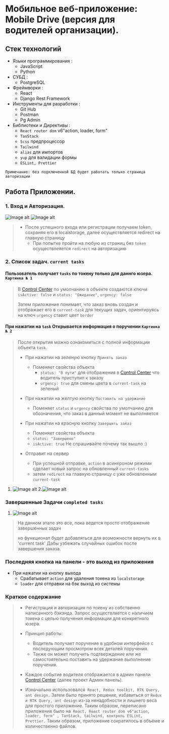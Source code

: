 # Мобильное веб-приложение: Mobile Drive (версия для водителей организации).

## Стек технологий

* Языки программирования :
    + JavaScript
    + Python
* СУБД :
    + PostgreSQL
* Фреймворки :
    + React
    + Django Rest Framework
* Инструменты для разработки :
    + Git Hub
    + Postman
    + Pg Admin
* Библиотеки и Директивы :
    + `React router dom` v6"action, loader, form"
    + `TanStack`
    + `Scss` предпроцессор   
    + `Tailwind`
    + `alias` для импортов 
    + `yup` для валидации формы
    + `ESLint, Prettier`

`Примечание: без подключенной БД будет работать только страница авторизации
`
## Работа Приложении.
###  1. Вход и Авторизация.

![Image alt](https://github.com/Yasuoqp/Mobile-Drive-app/blob/main/imgReadme/sign-in.png)
![Image alt](https://github.com/Yasuoqp/Mobile-Drive-app/blob/main/imgReadme/sign-up.png)

> - После успешного входа или регистрации получаем token, сохраняя его в localstorage, далее осуществляется redirect на главную страницу  
>   + При попытке пройти на любую из страниц без `token`  осуществлеяется `redirect` на авторизацию 

### 2. Список задач. `current tasks`

 #### Пользователь получает `tasks` по токену только для даннго юзера. `Картинка № 1`
> 
> В [Control Center](https://github.com/Yasuoqp/control-center) по умолчанию в объекте создаются ключи  `isActive: false` и `status: "Ожидание"`, `urgency: false`          
> 
> Затем приложение понимает, что заказ вновь создан и отображает его в `current-task` для текущих задач, ориентируясь на ключ `urgency` ставит цвет `border`
>

 #### При нажатии на `task` Открывается информация о поручении `Картинка № 2`
> 
> После открытия можно ознакомиться с полной информации объекта `task`.
> 
> - При нажатии на зеленую кнопку `Принять заказ`
>     + Поменяет свойства объекта 
>       + `status: "В пути"` для отображения в [Control Center](https://github.com/Yasuoqp/control-center) что водитель приступил к заказу
>       + `urgency: true` для смены цвета в `current-task` на зеленый
>       
> 
> - При нажатии на желтую кнопку `Поставить на удержание`   
>   + Поменяет `status` и `urgency` свойства по умолчанию для обозначения, что заказ в данный момент не выполняется
> 
> 
> - При нажатии на красную кнопку `Завершить заказ`
>   + Поменяет свойства объекта 
>    + `status: "Завершено"` 
>    + `isActive: true` Не спрашивайте почему так вышло :)
>   
> 
> 
> - Отправит на сервер 
>   + При успешной отправке, `action` в асинхроном режими сделает новый запрос на обновленный `current-tasks`
>   + затем `redirect` на главную страницу с уже обновленным `current-task`
>
>   
> 
1) ![Image alt](https://github.com/Yasuoqp/Mobile-Drive-app/blob/main/imgReadme/current-task.png) 
2.![Image alt](https://github.com/Yasuoqp/Mobile-Drive-app/blob/main/imgReadme/task-info.png) 

### Завершенные Задачи `completed tasks`

1)  ![Image alt](https://github.com/Yasuoqp/Mobile-Drive-app/blob/main/imgReadme/completed-task.png)

> На данном этапе это все, пока ведется просто отображение завершенных задач 
> 
> но функционал будет добавляться для возможности вернуть их в 'current task' 
> Дабы узбежать случайных ошибок после завершения заказа. 
> 
>


 ### Последняя кнопка на панели - это выход из приложения 

  - При нажатии на кнопку выхода 
    + Срабатывает `action` для удаления токена из `localstorage`
    + `loader` для отправки на бэк выход из системы 
  

### Краткое содержание 

> - Регистрация и авторизация по токену из собственно написанного бэкэнда.
Запрос осуществляется с наличием токена с целью получения информации для конкретного юзера.
> 
> 
>- Принцип работы:
>   + Водитель получает поручение в удобном интерфейсе с последующим просмотром всех деталей поручения.
>   + Также он может получить подтверждение или же самостоятельно поставить на удержание выполнение поручения.
> 
> 
> - Каждое событие водителя отображается в админ панели [Control Center](https://github.com/Yasuoqp/control-center) (далее проект Админ панель).
> 
> 
>- Изначально использовался` React, Redux toolkit, RTK Query, ant design.`
Затем было принято решение, избавиться от `Redux и RTK Query, ant design` из-за ненадобности и лишнего веса для простого
приложение. Таким образом, переписано приложение было на` React, React router dom v6"action, loader, form" , TanStack,
tailwind, контроль ESLint, Prettier.`
>Таким образом, приложение сократилось в объёме и количественно файлов.
